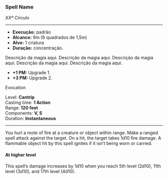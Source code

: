 ### Spell Name
*XXº Círculo*
___
- **Execução:** padrão
- **Alcance:** 9m (6 quadrados de 1,5m)
- **Alvo:** 1 criatura
- **Duração:** concentração.

Descrição da magia aqui. Descrição da magia aqui. Descrição da magia aqui. Descrição da magia aqui. Descrição da magia aqui.

- **+1 PM:** Upgrade 1.
- **+3 PM:** Upgrade 2.

Evocation

Level: **Cantrip**  
Casting time: **1 Action**  
Range: **120 feet**  
Components: **V, S**  
Duration: **Instantaneous**  

---

You hurl a mote of fire at a creature or object within range. Make a ranged spell attack against the target. On a hit, the target takes 1d10 fire damage. A flammable object hit by this spell ignites if it isn’t being worn or carried.

#### At higher level

This spell’s damage increases by 1d10 when you reach 5th level (2d10), 11th level (3d10), and 17th level (4d10).